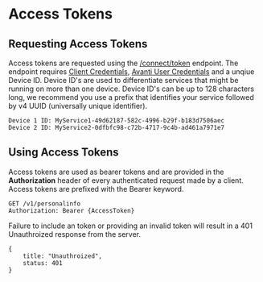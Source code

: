 # Access Tokens

## Requesting Access Tokens

Access tokens are requested using the [/connect/token](/avanti-auth-api/token/access-token) endpoint. The endpoint requires [Client Credentials](/auth/client-credentials), [Avanti User Credentials](/auth/users) and a unqiue Device ID. Device ID's are used to differentiate services that might be running on more than one device. Device ID's can be up to 128 characters long, we recommend you use a prefix that identifies your service followed by v4 UUID (universally unique identifier).

```
Device 1 ID: MyService1-49d62187-582c-4996-b29f-b183d7506aec
Device 2 ID: MyService2-0dfbfc98-c72b-4717-9c4b-ad461a7971e7
```

## Using Access Tokens

Access tokens are used as bearer tokens and are provided in the **Authorization** header of every authenticated request made by a client. Access tokens are prefixed with the Bearer keyword.

```
GET /v1/personalinfo
Authorization: Bearer {AccessToken}
```

Failure to include an token or providing an invalid token will result in a 401 Unauthroized response from the server.

```
{
    title: "Unauthroized",
    status: 401
}
```
